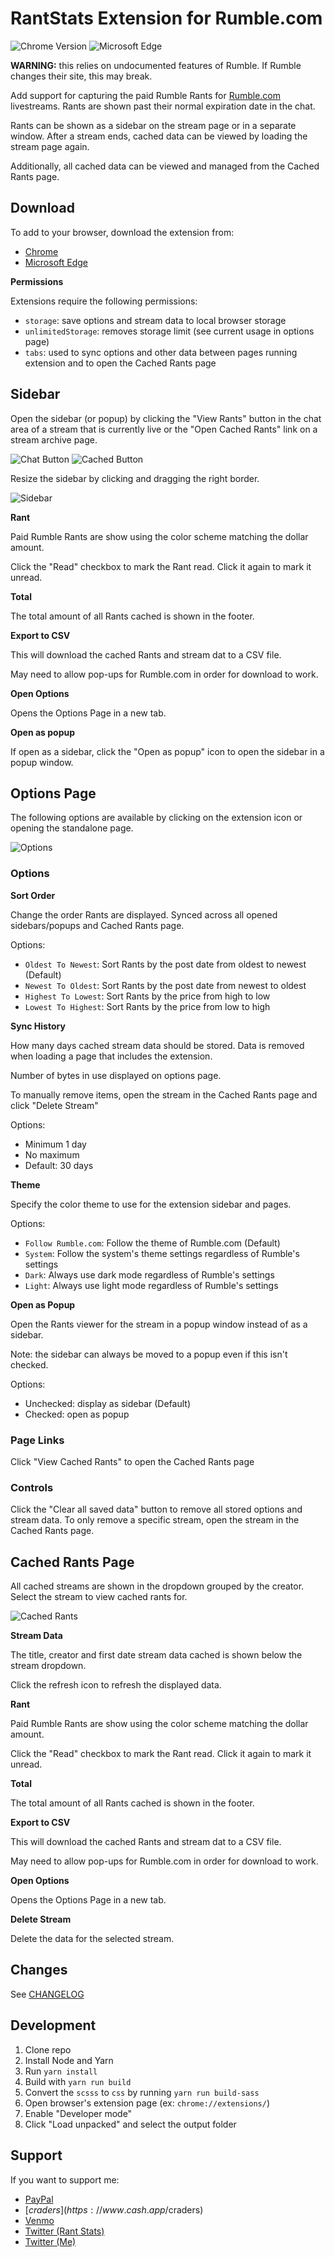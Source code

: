 # RantStats Extension for Rumble.com

![Chrome Version](https://img.shields.io/chrome-web-store/v/liahjgfmodjgeakahommamnmbjgicpmh?style=flat-square)
![Microsoft Edge](https://img.shields.io/badge/dynamic/json?label=microsoft%20edge%20add-on&query=%24.version&url=https%3A%2F%2Fmicrosoftedge.microsoft.com%2Faddons%2Fgetproductdetailsbycrxid%2Fdfhpfnfhllhmfmkcambimnafeklpgkdm&style=flat-square)

**WARNING:** this relies on undocumented features of Rumble. If Rumble changes their site, this may break.

Add support for capturing the paid Rumble Rants for [Rumble.com](https://rumble.com/) livestreams.
Rants are shown past their normal expiration date in the chat.

Rants can be shown as a sidebar on the stream page or in a separate window. After a stream ends, cached data can be
viewed by loading the stream page again.

Additionally, all cached data can be viewed and managed from the Cached Rants page.

## Download

To add to your browser, download the extension from:

- [Chrome](https://chrome.google.com/webstore/detail/rantstats-extension-for-r/liahjgfmodjgeakahommamnmbjgicpmh)
- [Microsoft Edge](https://microsoftedge.microsoft.com/addons/detail/dfhpfnfhllhmfmkcambimnafeklpgkdm)

**Permissions**

Extensions require the following permissions:

- `storage`: save options and stream data to local browser storage
- `unlimitedStorage`: removes storage limit (see current usage in options page)
- `tabs`: used to sync options and other data between pages running extension and to open the Cached Rants page

## Sidebar

Open the sidebar (or popup) by clicking the "View Rants" button in the chat area of a stream that is currently live or
the "Open Cached Rants" link on a stream archive page. 

![Chat Button](images/chat-small.png) ![Cached Button](images/cached-button.png)

Resize the sidebar by clicking and dragging the right border.

![Sidebar](images/page-small.png)

**Rant**

Paid Rumble Rants are show using the color scheme matching the dollar amount. 

Click the "Read" checkbox to mark the Rant read. Click it again to mark it unread.

**Total**

The total amount of all Rants cached is shown in the footer.

**Export to CSV**

This will download the cached Rants and stream dat to a CSV file.

May need to allow pop-ups for Rumble.com in order for download to work.

**Open Options**

Opens the Options Page in a new tab.

**Open as popup**

If open as a sidebar, click the "Open as popup" icon to open the sidebar in a popup window.

## Options Page

The following options are available by clicking on the extension icon or opening the standalone page.

![Options](images/options-popup.png)

### Options

**Sort Order**

Change the order Rants are displayed. Synced across all opened sidebars/popups and Cached Rants page.

Options: 

- `Oldest To Newest`: Sort Rants by the post date from oldest to newest (Default)
- `Newest To Oldest`: Sort Rants by the post date from newest to oldest
- `Highest To Lowest`: Sort Rants by the price from high to low
- `Lowest To Highest`: Sort Rants by the price from low to high

**Sync History**

How many days cached stream data should be stored. Data is removed when loading a page that includes the extension.

Number of bytes in use displayed on options page. 

To manually remove items, open the stream in the Cached Rants page and click "Delete Stream"

Options: 

- Minimum 1 day
- No maximum
- Default: 30 days

**Theme**

Specify the color theme to use for the extension sidebar and pages.

Options:

- `Follow Rumble.com`: Follow the theme of Rumble.com (Default)
- `System`: Follow the system's theme settings regardless of Rumble's settings
- `Dark`: Always use dark mode regardless of Rumble's settings
- `Light`: Always use light mode regardless of Rumble's settings

**Open as Popup**

Open the Rants viewer for the stream in a popup window instead of as a sidebar. 

Note: the sidebar can always be moved to a popup even if this isn't checked.

Options:

- Unchecked: display as sidebar (Default)
- Checked: open as popup

### Page Links

Click "View Cached Rants" to open the Cached Rants page

### Controls

Click the "Clear all saved data" button to remove all stored options and stream data. 
To only remove a specific stream, open the stream in the Cached Rants page.

## Cached Rants Page

All cached streams are shown in the dropdown grouped by the creator. Select the stream to view cached rants for.

![Cached Rants](images/cached-rants-page.png)

**Stream Data**

The title, creator and first date stream data cached is shown below the stream dropdown. 

Click the refresh icon to refresh the displayed data.

**Rant**

Paid Rumble Rants are show using the color scheme matching the dollar amount. 

Click the "Read" checkbox to mark the Rant read. Click it again to mark it unread.

**Total**

The total amount of all Rants cached is shown in the footer.

**Export to CSV**

This will download the cached Rants and stream dat to a CSV file.

May need to allow pop-ups for Rumble.com in order for download to work.

**Open Options**

Opens the Options Page in a new tab.

**Delete Stream**

Delete the data for the selected stream.

## Changes

See [CHANGELOG](CHANGELOG.md)

## Development

1. Clone repo
2. Install Node and Yarn
3. Run `yarn install`
4. Build with `yarn run build`
5. Convert the `scsss` to `css` by running `yarn run build-sass`
6. Open browser's extension page (ex: `chrome://extensions/`)
7. Enable "Developer mode"
8. Click "Load unpacked" and select the output folder

## Support

If you want to support me:

- [PayPal](https://www.paypal.me/stevencrader)
- [$craders](https://www.cash.app/$craders)
- [Venmo](https://venmo.com/code?user_id=467277291978752568&created=1654152122)
- [Twitter (Rant Stats)](https://twitter.com/stevencrader)
- [Twitter (Me)](https://twitter.com/rantstats_com)

